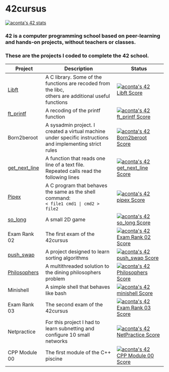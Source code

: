 # 42cursus

[![aconta's 42 stats](https://badge42.vercel.app/api/v2/clbqdjc5500060fksggjr3ti8/stats?cursusId=21&coalitionId=undefined)](https://github.com/JaeSeoKim/badge42)

### 42 is a computer programming school based on peer-learning and hands-on projects, without teachers or classes.<br>
### These are the projects I coded to complete the 42 school.

| Project  | Description  |  Status |
|----------|--------------|---------|
| [Libft](https://github.com/coale/Libft)  | A C library. Some of the functions are recoded from the libc,<br>others are additional useful functions | [![aconta's 42 Libft Score](https://badge42.vercel.app/api/v2/clbqdjc5500060fksggjr3ti8/project/2817312)](https://github.com/JaeSeoKim/badge42) |
| [ft_printf](https://github.com/coale/ft_printf)  | A recoding of the printf function  |  [![aconta's 42 ft_printf Score](https://badge42.vercel.app/api/v2/clbqdjc5500060fksggjr3ti8/project/2843423)](https://github.com/JaeSeoKim/badge42)|
| Born2beroot  | A sysadmin project. I created a virtual machine<br>under specific instructions and implementing strict rules  | [![aconta's 42 Born2beroot Score](https://badge42.vercel.app/api/v2/clbqdjc5500060fksggjr3ti8/project/2852212)](https://github.com/JaeSeoKim/badge42) |
| [get_next_line](https://github.com/coale/get_next_line)  | A function that reads one line of a text file.<br> Repeated calls read the following lines | [![aconta's 42 get_next_line Score](https://badge42.vercel.app/api/v2/clbqdjc5500060fksggjr3ti8/project/2853285)](https://github.com/JaeSeoKim/badge42) |
| [Pipex](https://github.com/coale/pipex)|A C program that behaves the same as the shell command: <br>`< file1 cmd1 \| cmd2 > file2` |[![aconta's 42 pipex Score](https://badge42.vercel.app/api/v2/clbqdjc5500060fksggjr3ti8/project/2952706)](https://github.com/JaeSeoKim/badge42)|
| [so_long](https://github.com/coale/so_long)|A small 2D game |[![aconta's 42 so_long Score](https://badge42.vercel.app/api/v2/clbqdjc5500060fksggjr3ti8/project/3003705)](https://github.com/JaeSeoKim/badge42)|
|Exam Rank 02|The first exam of the 42cursus|[![aconta's 42 Exam Rank 02 Score](https://badge42.vercel.app/api/v2/clbqdjc5500060fksggjr3ti8/project/3036633)](https://github.com/JaeSeoKim/badge42)|
|[push_swap](https://github.com/coale/push_swap)|A project designed to learn sorting algorithms|[![aconta's 42 push_swap Score](https://badge42.vercel.app/api/v2/clbqdjc5500060fksggjr3ti8/project/3051590)](https://github.com/JaeSeoKim/badge42)|
|[Philosophers](https://github.com/coale/Philosophers)|A multithreaded solution to the dining philosophers problem |[![aconta's 42 Philosophers Score](https://badge42.vercel.app/api/v2/clbqdjc5500060fksggjr3ti8/project/3118360)](https://github.com/JaeSeoKim/badge42)|
|Minishell|A simple shell that behaves like bash |[![aconta's 42 minishell Score](https://badge42.vercel.app/api/v2/clbqdjc5500060fksggjr3ti8/project/3104230)](https://github.com/JaeSeoKim/badge42)|
|Exam Rank 03|The second exam of the 42cursus|[![aconta's 42 Exam Rank 03 Score](https://badge42.vercel.app/api/v2/clbqdjc5500060fksggjr3ti8/project/3149923)](https://github.com/JaeSeoKim/badge42)|
|Netpractice | For this project I had to learn subnetting and configure 10 small networks |[![aconta's 42 NetPractice Score](https://badge42.vercel.app/api/v2/clbqdjc5500060fksggjr3ti8/project/3205418)](https://github.com/JaeSeoKim/badge42)|
|CPP Module 00|The first module of the C++ piscine|[![aconta's 42 CPP Module 00 Score](https://badge42.vercel.app/api/v2/clbqdjc5500060fksggjr3ti8/project/3223892)](https://github.com/JaeSeoKim/badge42)|
